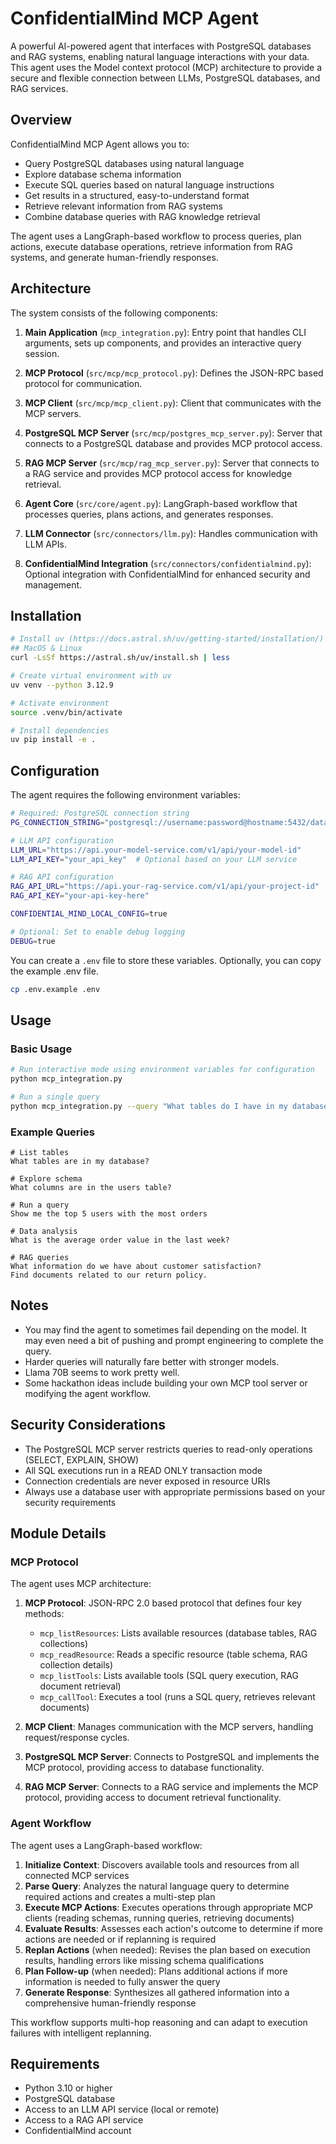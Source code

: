 # ConfidentialMind MCP Agent

A powerful AI-powered agent that interfaces with PostgreSQL databases and RAG systems, enabling natural language interactions with your data. This agent uses the Model context protocol (MCP) architecture to provide a secure and flexible connection between LLMs, PostgreSQL databases, and RAG services.

## Overview

ConfidentialMind MCP Agent allows you to:

- Query PostgreSQL databases using natural language
- Explore database schema information
- Execute SQL queries based on natural language instructions
- Get results in a structured, easy-to-understand format
- Retrieve relevant information from RAG systems
- Combine database queries with RAG knowledge retrieval

The agent uses a LangGraph-based workflow to process queries, plan actions, execute database operations, retrieve information from RAG systems, and generate human-friendly responses.

## Architecture

The system consists of the following components:

1. **Main Application** (`mcp_integration.py`): Entry point that handles CLI arguments, sets up components, and provides an interactive query session.

2. **MCP Protocol** (`src/mcp/mcp_protocol.py`): Defines the JSON-RPC based protocol for communication.

3. **MCP Client** (`src/mcp/mcp_client.py`): Client that communicates with the MCP servers.

4. **PostgreSQL MCP Server** (`src/mcp/postgres_mcp_server.py`): Server that connects to a PostgreSQL database and provides MCP protocol access.

5. **RAG MCP Server** (`src/mcp/rag_mcp_server.py`): Server that connects to a RAG service and provides MCP protocol access for knowledge retrieval.

6. **Agent Core** (`src/core/agent.py`): LangGraph-based workflow that processes queries, plans actions, and generates responses.

7. **LLM Connector** (`src/connectors/llm.py`): Handles communication with LLM APIs.

8. **ConfidentialMind Integration** (`src/connectors/confidentialmind.py`): Optional integration with ConfidentialMind for enhanced security and management.

## Installation

```bash
# Install uv (https://docs.astral.sh/uv/getting-started/installation/)
## MacOS & Linux
curl -LsSf https://astral.sh/uv/install.sh | less

# Create virtual environment with uv
uv venv --python 3.12.9

# Activate environment
source .venv/bin/activate

# Install dependencies
uv pip install -e .
```

## Configuration

The agent requires the following environment variables:

```bash
# Required: PostgreSQL connection string
PG_CONNECTION_STRING="postgresql://username:password@hostname:5432/database"

# LLM API configuration
LLM_URL="https://api.your-model-service.com/v1/api/your-model-id"
LLM_API_KEY="your_api_key"  # Optional based on your LLM service

# RAG API configuration
RAG_API_URL="https://api.your-rag-service.com/v1/api/your-project-id"
RAG_API_KEY="your-api-key-here"

CONFIDENTIAL_MIND_LOCAL_CONFIG=true

# Optional: Set to enable debug logging
DEBUG=true
```

You can create a `.env` file to store these variables.
Optionally, you can copy the example .env file.

```bash
cp .env.example .env
```

## Usage

### Basic Usage

```bash
# Run interactive mode using environment variables for configuration
python mcp_integration.py

# Run a single query
python mcp_integration.py --query "What tables do I have in my database?"
```

### Example Queries

```
# List tables
What tables are in my database?

# Explore schema
What columns are in the users table?

# Run a query
Show me the top 5 users with the most orders

# Data analysis
What is the average order value in the last week?

# RAG queries
What information do we have about customer satisfaction?
Find documents related to our return policy.
```

## Notes

- You may find the agent to sometimes fail depending on the model. It may even need a bit of pushing and prompt engineering to complete the query.
- Harder queries will naturally fare better with stronger models.
- Llama 70B seems to work pretty well.
- Some hackathon ideas include building your own MCP tool server or modifying the agent workflow.

## Security Considerations

- The PostgreSQL MCP server restricts queries to read-only operations (SELECT, EXPLAIN, SHOW)
- All SQL executions run in a READ ONLY transaction mode
- Connection credentials are never exposed in resource URIs
- Always use a database user with appropriate permissions based on your security requirements

## Module Details

### MCP Protocol

The agent uses MCP architecture:

1. **MCP Protocol**: JSON-RPC 2.0 based protocol that defines four key methods:

   - `mcp_listResources`: Lists available resources (database tables, RAG collections)
   - `mcp_readResource`: Reads a specific resource (table schema, RAG collection details)
   - `mcp_listTools`: Lists available tools (SQL query execution, RAG document retrieval)
   - `mcp_callTool`: Executes a tool (runs a SQL query, retrieves relevant documents)

2. **MCP Client**: Manages communication with the MCP servers, handling request/response cycles.

3. **PostgreSQL MCP Server**: Connects to PostgreSQL and implements the MCP protocol, providing access to database functionality.

4. **RAG MCP Server**: Connects to a RAG service and implements the MCP protocol, providing access to document retrieval functionality.

### Agent Workflow

The agent uses a LangGraph-based workflow:

1. **Initialize Context**: Discovers available tools and resources from all connected MCP services
2. **Parse Query**: Analyzes the natural language query to determine required actions and creates a multi-step plan
3. **Execute MCP Actions**: Executes operations through appropriate MCP clients (reading schemas, running queries, retrieving documents)
4. **Evaluate Results**: Assesses each action's outcome to determine if more actions are needed or if replanning is required
5. **Replan Actions** (when needed): Revises the plan based on execution results, handling errors like missing schema qualifications
6. **Plan Follow-up** (when needed): Plans additional actions if more information is needed to fully answer the query
7. **Generate Response**: Synthesizes all gathered information into a comprehensive human-friendly response

This workflow supports multi-hop reasoning and can adapt to execution failures with intelligent replanning.

## Requirements

- Python 3.10 or higher
- PostgreSQL database
- Access to an LLM API service (local or remote)
- Access to a RAG API service
- ConfidentialMind account
